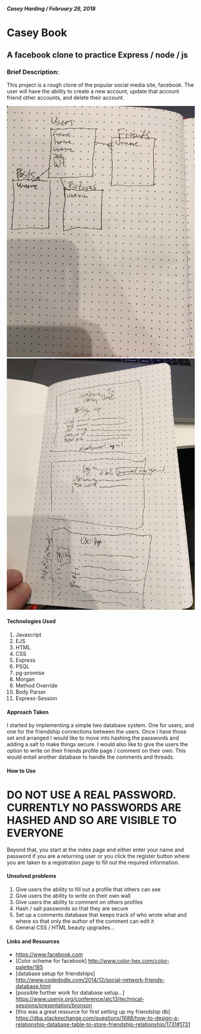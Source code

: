 ***Casey Harding / February 26, 2018***

# Casey Book
## A facebook clone to practice Express / node / js
### Brief Description:
This project is a rough clone of the popular social media site, facebook.
The user will have the ability to create a new account, update that account
friend other accounts, and delete their account.

![wireframe1](planning/wireframe1.jpg)
![wireframe2](planning/wireframe2.jpg)

#### Technologies Used
1. Javascript
2. EJS
3. HTML
4. CSS
5. Express
6. PSQL
7. pg-promise
8. Morgan
9. Method Override
10. Body Parser
11. Express-Session

#### Approach Taken
I started by implementing a simple two database system. One for users, and one for the friendship
connections between the users. Once I have those set and arranged I would like to move into
hashing the passwords and adding a salt to make things secure. I would also like to give the users
the option to write on their friends profile page / comment on their own. This would entail another
database to handle the comments and threads.

#### How to Use
# DO NOT USE A REAL PASSWORD. CURRENTLY NO PASSWORDS ARE HASHED AND SO ARE VISIBLE TO EVERYONE
Beyond that, you start at the index page and either enter your name and password if you are a
returning user or you click the register button where you are taken to a registration page to
fill out the required information.

#### Unsolved problems
1. Give users the ability to fill out a profile that others can see
2. Give users the ability to write on their own wall
3. Give users the ability to comment on others profiles
4. Hash / salt passwords so that they are secure
5. Set up a comments database that keeps track of who wrote what and where so that only the author of the comment can edit it
6. General CSS / HTML beauty upgrades...

#### Links and Resources
* https://www.facebook.com
* [Color scheme for facebook] http://www.color-hex.com/color-palette/185
* [database setup for friendships]
http://www.codedodle.com/2014/12/social-network-friends-database.html
* [possible further work for database setup...]
https://www.usenix.org/conference/atc13/technical-sessions/presentation/bronson
* [this was a great resource for first setting up my friendship db]
https://dba.stackexchange.com/questions/1688/how-to-design-a-relationship-database-table-to-store-friendship-relationship/1731#1731

